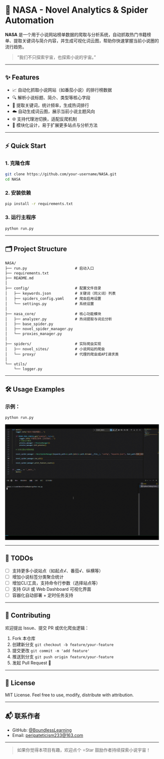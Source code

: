 # 🚀 NASA - Novel Analytics & Spider Automation

**NASA** 是一个用于小说网站榜单数据的爬取与分析系统，自动抓取热门书籍榜单、提取关键词与简介内容，并生成可视化词云图，帮助你快速掌握当前小说圈的流行趋势。

> “我们不只探索宇宙，也探索小说的宇宙。”

---

## ✨ Features

- 📈 自动化抓取小说网站（如番茄小说）的排行榜数据
- 🔍 解析小说标题、简介、类型等核心字段
- 🧠 提取关键词，统计频率，生成热词排行
- ☁️ 自动生成词云图，展示当前小说主题风向
- 🌐 支持代理池切换，适配反爬机制
- 🧩 模块化设计，易于扩展更多站点与分析方法

---

## ⚡ Quick Start

### 1. 克隆仓库

```bash
git clone https://github.com/your-username/NASA.git
cd NASA
```

### 2. 安装依赖

```bash
pip install -r requirements.txt
```

### 3. 运行主程序

```bash
python run.py
```

---

## 🗂 Project Structure

```
NASA/
├── run.py                      # 启动入口
├── requirements.txt
├── README.md
│
├── config/                     # 配置文件目录
│   ├── keywords.json           # 关键词（同义词）列表
│   ├── spiders_config.yaml     # 爬虫启用设置
│   └── settings.py             # 系统设置
│
├── nasa_core/                  # 核心功能模块
│   ├── analyzer.py             # 热词提取与词云分析
│   ├── base_spider.py
│   ├── novel_spider_manager.py
│   └── proxies_manager.py
│
├── spiders/                    # 实际爬虫实现
│   ├── novel_sites/            # 小说网站的爬虫
│   └── proxy/                  # 代理的爬虫或API请求类
│
└── utils/
    └── logger.py
```

---

## 🛠 Usage Examples

### 示例：

```bash
python run.py
```

![](assets/demo.gif)

---

## 📌 TODOs

* [ ] 支持更多小说站点（如起点√、番茄√、纵横等）
* [ ] 增加小说标签分类聚合统计
* [ ] 增加CLI工具，支持命令行参数（选择站点等）
* [ ] 支持 GUI 或 Web Dashboard 可视化界面
* [ ] 容器化自动部署 + 定时任务支持

---

## 🤝 Contributing

欢迎提出 Issue、提交 PR 或优化爬虫逻辑：

1. Fork 本仓库
2. 创建新分支 `git checkout -b feature/your-feature`
3. 提交更改 `git commit -m 'add feature'`
4. 推送到分支 `git push origin feature/your-feature`
5. 发起 Pull Request 🎉

---

## 📄 License

MIT License.
Feel free to use, modify, distribute with attribution.

---

## 📬 联系作者

- GitHub: [@BoundlessLearning](https://github.com/BoundlessLearning)
- Email: peripateticism233@163.com

---

> 如果你觉得本项目有趣，欢迎点个 ⭐Star 鼓励作者持续探索小说宇宙！

